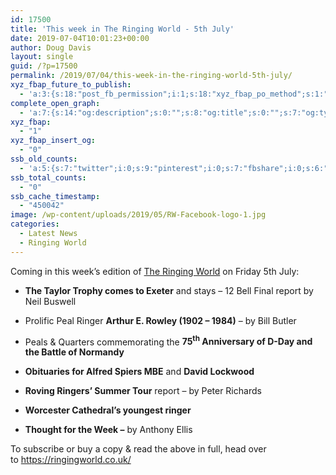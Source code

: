 ```yaml
---
id: 17500
title: 'This week in The Ringing World - 5th July'
date: 2019-07-04T10:01:23+00:00
author: Doug Davis
layout: single
guid: /?p=17500
permalink: /2019/07/04/this-week-in-the-ringing-world-5th-july/
xyz_fbap_future_to_publish:
  - 'a:3:{s:18:"post_fb_permission";i:1;s:18:"xyz_fbap_po_method";s:1:"2";s:16:"xyz_fbap_message";s:62:"News item added to the CCCBR website: {POST_TITLE} {PERMALINK}";}'
complete_open_graph:
  - 'a:7:{s:14:"og:description";s:0:"";s:8:"og:title";s:0:"";s:7:"og:type";s:0:"";s:12:"twitter:card";s:7:"summary";s:15:"twitter:creator";s:0:"";s:19:"twitter:description";s:0:"";s:8:"og:image";s:5:"17238";}'
xyz_fbap:
  - "1"
xyz_fbap_insert_og:
  - "0"
ssb_old_counts:
  - 'a:5:{s:7:"twitter";i:0;s:9:"pinterest";i:0;s:7:"fbshare";i:0;s:6:"reddit";i:0;s:6:"tumblr";N;}'
ssb_total_counts:
  - "0"
ssb_cache_timestamp:
  - "450042"
image: /wp-content/uploads/2019/05/RW-Facebook-logo-1.jpg
categories:
  - Latest News
  - Ringing World
---
```

Coming in this week’s edition of <a href="https://www.ringingworld.co.uk/" target="_blank" rel="noopener noreferrer">The Ringing World</a> on Friday 5th July:

+ **The Taylor Trophy comes to Exeter** and stays – 12 Bell Final report by Neil Buswell

+ Prolific Peal Ringer **Arthur E. Rowley (1902 – 1984)** – by Bill Butler

+ Peals & Quarters commemorating the **75<sup>th</sup> Anniversary of D-Day and the Battle of Normandy**

+ **Obituaries for Alfred Spiers MBE** and **David Lockwood**

+ **Roving Ringers’ Summer Tour** report – by Peter Richards

+ **Worcester Cathedral’s youngest ringer**

+ **Thought for the Week –** by Anthony Ellis

To subscribe or buy a copy & read the above in full, head over to <a href="https://ringingworld.co.uk/" target="_blank" rel="noopener noreferrer">https://ringingworld.co.uk/</a>
